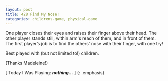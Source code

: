 ```yaml
---
layout: post
title: 428 Find My Nose!
categories: childrens-game, physical-game
---
```

One player closes their eyes and raises their finger above their head.  The other player stands still, within arm's reach of them, and in front of them.  The first player’s job is to find the others' nose with their finger, with one try!

Best played with (but not limited to!) children.

(Thanks Madeleine!)

[ Today I Was Playing: ***nothing...*** ]
{: .emphasis}